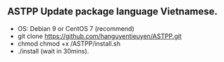 
ASTPP
Update package language Vietnamese.
-----
- OS: Debian 9 or CentOS 7 (recommend) 
- git clone https://github.com/hanguyentieuyen/ASTPP.git
- chmod chmod +x /ASTPP/install.sh
- ./install (wait in 30mins).







